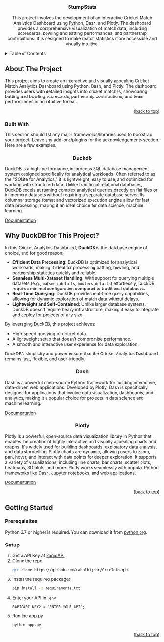 
<a id="readme-top"></a>


<!-- PROJECT SHIELDS -->
<!--
*** I'm using markdown "reference style" links for readability.
*** Reference links are enclosed in brackets [ ] instead of parentheses ( ).
*** See the bottom of this document for the declaration of the reference variables
*** for contributors-url, forks-url, etc. This is an optional, concise syntax you may use.
*** https://www.markdownguide.org/basic-syntax/#reference-style-links
-->



<!-- PROJECT LOGO -->
<br />
<div align="center">
  

  <h3 align="center">StumpStats</h3>

  <p align="center">
    This project involves the development of an interactive Cricket Match Analytics Dashboard using Python, Dash, and Plotly. The dashboard provides a comprehensive visualization of match data, including scorecards, bowling and batting performances, and partnership contributions. It is designed to make match statistics more accessible and visually intuitive.
    <br />
  </p>
</div>



<!-- TABLE OF CONTENTS -->
<details>
  <summary>Table of Contents</summary>
  <ol>
    <li>
      <a href="#about-the-project">About The Project</a>
      <ul>
        <li><a href="#built-with">Built With</a></li>
      </ul>
    </li>
    <li>
      <a href="#getting-started">Getting Started</a>
      <ul>
        <li><a href="#prerequisites">Prerequisites</a></li>
        <li><a href="#installation">Installation</a></li>
      </ul>
    </li>
  </ol>
</details>



<!-- ABOUT THE PROJECT -->
## About The Project


This project aims to create an interactive and visually appealing Cricket Match Analytics Dashboard using Python, Dash, and Plotly. The dashboard provides users with detailed insights into cricket matches, showcasing batting and bowling scorecards, partnership contributions, and team performances in an intuitive format.

<p align="right">(<a href="#readme-top">back to top</a>)</p>



### Built With

This section should list any major frameworks/libraries used to bootstrap your project. Leave any add-ons/plugins for the acknowledgements section. Here are a few examples.

  <h3 align="center">Duckdb</h3>
  <p> DuckDB is a high-performance, in-process SQL database management system designed specifically for analytical workloads. Often referred to as the "SQLite for Analytics," it is lightweight, easy to use, and optimized for working with structured data. Unlike traditional relational databases, DuckDB excels at running complex analytical queries directly on flat files or in-memory datasets without requiring a separate database server. Its columnar storage format and vectorized execution engine allow for fast data processing, making it an ideal choice for data science, machine learning. </p>
  <p align="left"><a href="https://duckdb.org/docs/guides/overview.html"> Documentation </a></p>
  <section>
  <h2>Why DuckDB for This Project?</h2>
  <p>
    In this Cricket Analytics Dashboard, <strong>DuckDB</strong> is the database engine of choice, and for good reason:
  </p>
  <ul>
    <li><strong>Efficient Data Processing</strong>: DuckDB is optimized for analytical workloads, making it ideal for processing batting, bowling, and partnership statistics quickly and reliably.</li>
    <li><strong>Seamless Multi-Dataset Handling</strong>: With support for querying multiple datasets (e.g., <code>batsmen_details</code>, <code>bowlers_details</code>) effortlessly, DuckDB requires minimal configuration compared to traditional databases.</li>
    <li><strong>Real-Time Querying</strong>: DuckDB provides real-time query capabilities, allowing for dynamic exploration of match data without delays.</li>
    <li><strong>Lightweight and Self-Contained</strong>: Unlike larger database systems, DuckDB doesn't require heavy infrastructure, making it easy to integrate and deploy for projects of any size.</li>
  </ul>
  <p>
    By leveraging DuckDB, this project achieves:
  </p>
  <ul>
    <li>High-speed querying of cricket data.</li>
    <li>A lightweight setup that doesn’t compromise performance.</li>
    <li>A smooth and interactive user experience for data exploration.</li>
  </ul>
  <p>
    DuckDB’s simplicity and power ensure that the Cricket Analytics Dashboard remains fast, flexible, and user-friendly.
  </p>
</section>


  <h3 align="center">Dash</h3>
  <p> Dash is a powerful open-source Python framework for building interactive, data-driven web applications. Developed by Plotly, Dash is specifically designed for applications that involve data visualization, dashboards, and analytics, making it a popular choice for projects in data science and machine learning. </p>
  <p align="left"><a href="https://dash.plotly.com/tutorial"> Documentation </a></p>

  <h3 align="center">Plotly</h3>
  <p>Plotly is a powerful, open-source data visualization library in Python that enables the creation of highly interactive and visually appealing charts and graphs. It's widely used for building dashboards, exploratory data analysis, and data storytelling. Plotly charts are dynamic, allowing users to zoom, pan, hover, and interact with data points for deeper exploration. It supports a variety of visualizations, including line charts, bar charts, scatter plots, heatmaps, 3D plots, and more. Plotly works seamlessly with popular Python frameworks like Dash, Jupyter notebooks, and web applications.</p>
  <p align="left"><a href="https://plotly.com/python/"> Documentation </a></p>



<p align="right">(<a href="#readme-top">back to top</a>)</p>



<!-- GETTING STARTED -->
## Getting Started

### Prerequisites
  Python 3.7 or higher is required. You can download it from [python.org](https://www.python.org/).


### Setup



1. Get a API Key at [RapidAPI](https://rapidapi.com/hub)
2. Clone the repo
   ```sh
   git clone https://github.com/rahulbijoor/CricInfo.git
   ```
3. Install the required packages
   ```sh
   pip install -r requirements.txt
   ```
4. Enter your API in `.env`
   ```
   RAPIDAPI_KEY2 = 'ENTER YOUR API';
   ```
5. Run the app.py
   ```sh
   python app.py
   ```

<p align="right">(<a href="#readme-top">back to top</a>)</p>







